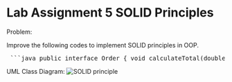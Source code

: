 # Lab Assignment 5 SOLID Principles
Problem:

Improve the following codes to implement SOLID principles in OOP.

<pre lang="markdown"> ```java public interface Order { void calculateTotal(double price, int quantity); void placeOrder(String customerName, String address); void generateInvoice(String fileName); void sendEmailNotification(String email); } public class OrderAction implements Order { @Override public void calculateTotal(double price, int quantity) { double total = price * quantity; System.out.println("Order total: " + total); } @Override public void placeOrder(String customerName, String address) { // Simulate placing order in a system System.out.println("Order placed for " + customerName + " at " + address); } @Override public void generateInvoice(String fileName) { // Simulate generating invoice file System.out.println("Invoice generated: " + fileName); } @Override public void sendEmailNotification(String email) { // Simulate sending email notification System.out.println("Email notification sent to: " + email); } } public class OrderTest { public static void main(String[] args) { Order order = new OrderAction(); order.calculateTotal(10.0, 2); order.placeOrder("John Doe", "123 Main St"); order.generateInvoice("order_123.pdf"); order.sendEmailNotification("johndoe@example.com"); } } ``` </pre>
UML Class Diagram:
![SOLID principle ](https://github.com/user-attachments/assets/fd34c11e-ef6b-4628-abbe-d03de7642116)
